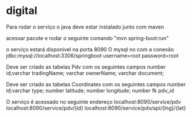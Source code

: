 # digital

Para rodar o serviço o java deve estar instalado
junto com maven

acessar pacote e rodar o seguinte comando "mvn spring-boot:run"

o serviço estará disponivel na porta 8090
O mysql no com a conexão jdbc:mysql://localhost:3306/springboot
username=root
password=root

Deve ser criado as tabelas Pdv com os seguintes campos
number id;varchar tradingName; varchar ownerName; varchar document;

Deve ser criado as tabelas Coordinates com os seguintes campos
number id;varchar type; number latitude; number longitude; number fk pdv_id


O serviço é acessado no seguinte endereço 
localhost:8090/service/pdv
localhost:8090/service/pdv/{id}
localhost:8090/service/pdv/api/{lng}/{lat}
